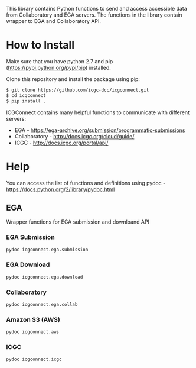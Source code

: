 
This library contains Python functions to send and access accessible data from Collaboratory and EGA servers. The functions in the library contain wrapper to EGA and Collaboratory API.

# How to Install

Make sure that you have python 2.7 and pip (https://pypi.python.org/pypi/pip) installed.

Clone this repository and install the package using pip:

```bash
$ git clone https://github.com/icgc-dcc/icgconnect.git
$ cd icgconnect
$ pip install .
```

ICGConnect contains many helpful functions to communicate with different servers:
* EGA - https://ega-archive.org/submission/programmatic-submissions
* Collaboratory - http://docs.icgc.org/cloud/guide/
* ICGC - http://docs.icgc.org/portal/api/

# Help
You can access the list of functions and definitions using pydoc - https://docs.python.org/2/library/pydoc.html
## EGA
Wrapper functions for EGA submission and downloand API
### EGA Submission
```bash
pydoc icgconnect.ega.submission
```
### EGA Download
```bash
pydoc icgconnect.ega.download
```
### Collaboratory
```bash
pydoc icgconnect.ega.collab
```
### Amazon S3 (AWS)
```bash
pydoc icgconnect.aws
```
### ICGC
```bash
pydoc icgconnect.icgc
```
